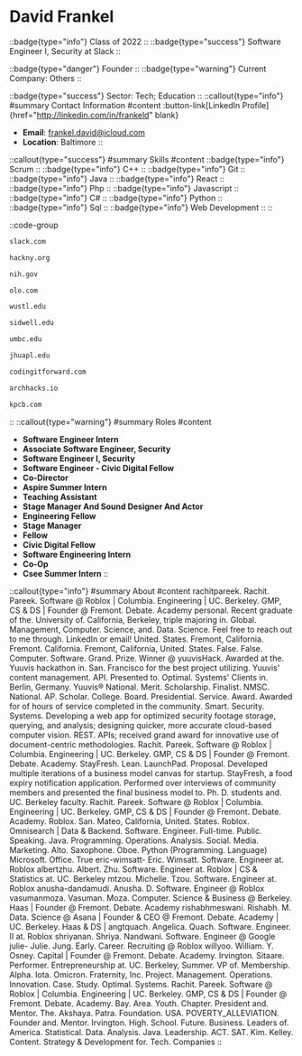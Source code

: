 # David Frankel
::badge{type="info"}
Class of 2022
::
::badge{type="success"}
Software Engineer I, Security at Slack
::

::badge{type="danger"}
Founder
::
::badge{type="warning"}
Current Company: Others
::

::badge{type="success"}
Sector: Tech; Education
::
::callout{type="info"}
#summary
Contact Information
#content
:button-link[LinkedIn Profile]{href="http://linkedin.com/in/frankeld" blank}
- **Email**: frankel.david@icloud.com
- **Location**: Baltimore
::

::callout{type="success"}
#summary
Skills
#content
::badge{type="info"}
Scrum
::
::badge{type="info"}
C++
::
::badge{type="info"}
Git
::
::badge{type="info"}
Java
::
::badge{type="info"}
React
::
::badge{type="info"}
Php
::
::badge{type="info"}
Javascript
::
::badge{type="info"}
C#
::
::badge{type="info"}
Python
::
::badge{type="info"}
Sql
::
::badge{type="info"}
Web Development
::
::

::code-group
```bash [Slack]
slack.com
```
```bash [hackNY]
hackny.org
```
```bash [National Institutes of Health]
nih.gov
```
```bash [Olo]
olo.com
```
```bash [Washington University in St. Louis]
wustl.edu
```
```bash [Sidwell Friends School]
sidwell.edu
```
```bash [UMBC]
umbc.edu
```
```bash [Johns Hopkins Applied Physics Lab]
jhuapl.edu
```
```bash [Coding it Forward]
codingitforward.com
```
```bash [ArchHacks]
archhacks.io
```
```bash [Kleiner Perkins Caufield & Byers]
kpcb.com
```
::
::callout{type="warning"}
#summary
Roles
#content
- **Software Engineer Intern**
- **Associate Software Engineer, Security**
- **Software Engineer I, Security**
- **Software Engineer - Civic Digital Fellow**
- **Co-Director**
- **Aspire Summer Intern**
- **Teaching Assistant**
- **Stage Manager And Sound Designer And Actor**
- **Engineering Fellow**
- **Stage Manager**
- **Fellow**
- **Civic Digital Fellow**
- **Software Engineering Intern**
- **Co-Op**
- **Csee Summer Intern**
::

::callout{type="info"}
#summary
About
#content
rachitpareek. Rachit. Pareek. Software @ Roblox | Columbia. Engineering | UC. Berkeley. GMP, CS & DS | Founder @ Fremont. Debate. Academy personal. Recent graduate of the. University of. California, Berkeley, triple majoring in. Global. Management, Computer. Science, and. Data. Science. Feel free to reach out to me through. LinkedIn or email! United. States. Fremont, California. Fremont. California. Fremont, California, United. States. False. False. Computer. Software. Grand. Prize. Winner @ yuuvisHack. Awarded at the. Yuuvis hackathon in. San. Francisco for the best project utilizing. Yuuvis' content management. API. Presented to. Optimal. Systems' Clients in. Berlin, Germany. Yuuvis® National. Merit. Scholarship. Finalist. NMSC. National. AP. Scholar. College. Board. Presidential. Service. Award. Awarded for of hours of service completed in the community. Smart. Security. Systems. Developing a web app for optimized security footage storage, querying, and analysis; designing quicker, more accurate cloud-based computer vision. REST. APIs; received grand award for innovative use of document-centric methodologies. Rachit. Pareek. Software @ Roblox | Columbia. Engineering | UC. Berkeley. GMP, CS & DS | Founder @ Fremont. Debate. Academy. StayFresh. Lean. LaunchPad. Proposal. Developed multiple iterations of a business model canvas for startup. StayFresh, a food expiry notification application. Performed over interviews of community members and presented the final business model to. Ph. D. students and. UC. Berkeley faculty. Rachit. Pareek. Software @ Roblox | Columbia. Engineering | UC. Berkeley. GMP, CS & DS | Founder @ Fremont. Debate. Academy. Roblox. San. Mateo, California, United. States. Roblox. Omnisearch | Data & Backend. Software. Engineer. Full-time. Public. Speaking. Java. Programming. Operations. Analysis. Social. Media. Marketing. Alto. Saxophone. Oboe. Python (Programming. Language) Microsoft. Office. True eric-wimsatt- Eric. Wimsatt. Software. Engineer at. Roblox albertzhu. Albert. Zhu. Software. Engineer at. Roblox | CS & Statistics at. UC. Berkeley mtzou. Michelle. Tzou. Software. Engineer at. Roblox anusha-dandamudi. Anusha. D. Software. Engineer @ Roblox vasumanmoza. Vasuman. Moza. Computer. Science & Business @ Berkeley. Haas | Founder @ Fremont. Debate. Academy rishabhmeswani. Rishabh. M. Data. Science @ Asana | Founder & CEO @ Fremont. Debate. Academy | UC. Berkeley. Haas & DS | angtquach. Angelica. Quach. Software. Engineer. II at. Roblox shriyanan. Shriya. Nandwani. Software. Engineer @ Google julie- Julie. Jung. Early. Career. Recruiting @ Roblox willyoo. William. Y. Osney. Capital | Founder @ Fremont. Debate. Academy. Irvington. Sitaare. Performer. Entrepreneurship at. UC. Berkeley, Summer. VP of. Membership. Alpha. Iota. Omicron. Fraternity, Inc. Project. Management. Operations. Innovation. Case. Study. Optimal. Systems. Rachit. Pareek. Software @ Roblox | Columbia. Engineering | UC. Berkeley. GMP, CS & DS | Founder @ Fremont. Debate. Academy. Bay. Area. Youth. Chapter. President and. Mentor. The. Akshaya. Patra. Foundation. USA. POVERTY_ALLEVIATION. Founder and. Mentor. Irvington. High. School. Future. Business. Leaders of. America. Statistical. Data. Analysis. Java. Leadership. ACT. SAT. Kim. Kelley. Content. Strategy & Development for. Tech. Companies
::
